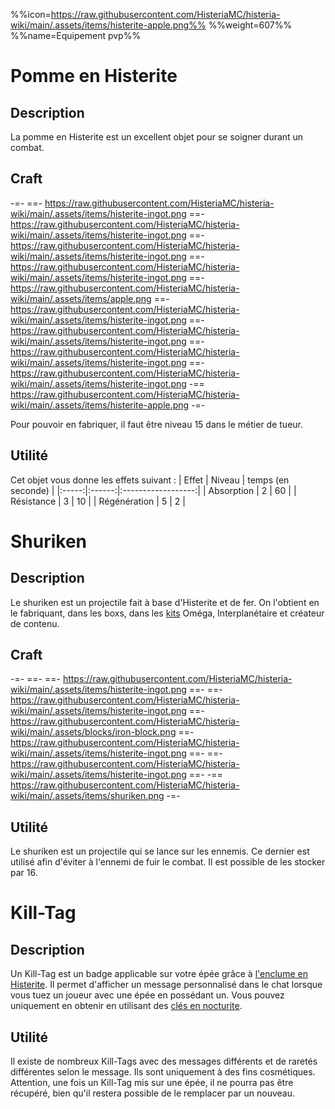 %%icon=https://raw.githubusercontent.com/HisteriaMC/histeria-wiki/main/.assets/items/histerite-apple.png%%
%%weight=607%%
%%name=Equipement pvp%%

# Pomme en Histerite

## Description
La pomme en Histerite est un excellent objet pour se soigner durant un combat.

## Craft
-=-
 ==- https://raw.githubusercontent.com/HisteriaMC/histeria-wiki/main/.assets/items/histerite-ingot.png
 ==- https://raw.githubusercontent.com/HisteriaMC/histeria-wiki/main/.assets/items/histerite-ingot.png
 ==- https://raw.githubusercontent.com/HisteriaMC/histeria-wiki/main/.assets/items/histerite-ingot.png
 ==- https://raw.githubusercontent.com/HisteriaMC/histeria-wiki/main/.assets/items/histerite-ingot.png
 ==- https://raw.githubusercontent.com/HisteriaMC/histeria-wiki/main/.assets/items/apple.png
 ==- https://raw.githubusercontent.com/HisteriaMC/histeria-wiki/main/.assets/items/histerite-ingot.png
 ==- https://raw.githubusercontent.com/HisteriaMC/histeria-wiki/main/.assets/items/histerite-ingot.png
 ==- https://raw.githubusercontent.com/HisteriaMC/histeria-wiki/main/.assets/items/histerite-ingot.png
 ==- https://raw.githubusercontent.com/HisteriaMC/histeria-wiki/main/.assets/items/histerite-ingot.png
 -== https://raw.githubusercontent.com/HisteriaMC/histeria-wiki/main/.assets/items/histerite-apple.png
-=-

Pour pouvoir en fabriquer, il faut être niveau 15 dans le métier de tueur.

## Utilité
Cet objet vous donne les effets suivant :
| Effet | Niveau | temps (en seconde) |
|:-----:|:------:|:------------------:|
| Absorption | 2 | 60 |
| Résistance | 3 | 10 |
| Régénération | 5 | 2 |


# Shuriken

## Description
Le shuriken est un projectile fait à base d'Histerite et de fer. On l'obtient en le fabriquant, dans les boxs, dans les [kits](https://histeria.fr/wiki/récompenses/kits) Oméga, Interplanétaire et créateur de contenu.

## Craft
-=-
 ==- 
 ==- https://raw.githubusercontent.com/HisteriaMC/histeria-wiki/main/.assets/items/histerite-ingot.png
 ==- 
 ==- https://raw.githubusercontent.com/HisteriaMC/histeria-wiki/main/.assets/items/histerite-ingot.png
 ==- https://raw.githubusercontent.com/HisteriaMC/histeria-wiki/main/.assets/blocks/iron-block.png
 ==- https://raw.githubusercontent.com/HisteriaMC/histeria-wiki/main/.assets/items/histerite-ingot.png
 ==- 
 ==- https://raw.githubusercontent.com/HisteriaMC/histeria-wiki/main/.assets/items/histerite-ingot.png
 ==- 
 -== https://raw.githubusercontent.com/HisteriaMC/histeria-wiki/main/.assets/items/shuriken.png
-=-

## Utilité
Le shuriken est un projectile qui se lance sur les ennemis. Ce dernier est utilisé afin d'éviter à l'ennemi de fuir le combat.
Il est possible de les stocker par 16.


# Kill-Tag

## Description
Un Kill-Tag est un badge applicable sur votre épée grâce à [l'enclume en Histerite](https://histeria.fr/wiki/blocs/histerite-anvil). Il permet d'afficher un message personnalisé dans le chat lorsque vous tuez un joueur avec une épée en possédant un. Vous pouvez uniquement en obtenir en utilisant des [clés en nocturite](https://histeria.fr/wiki/clés/nocturite-key).

## Utilité
Il existe de nombreux Kill-Tags avec des messages différents et de raretés différentes selon le message. Ils sont uniquement à des fins cosmétiques.
Attention, une fois un Kill-Tag mis sur une épée, il ne pourra pas être récupéré, bien qu'il restera possible de le remplacer par un nouveau.
